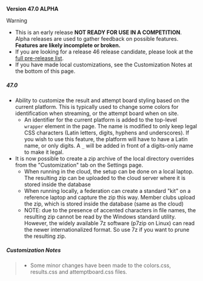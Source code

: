 **Version 47.0 ALPHA**	

> [!WARNING]
>
> - This is an early release **NOT READY FOR USE IN A COMPETITION**.  Alpha releases are used to gather feedback on possible features.  **Features are likely incomplete or broken.**
> - If you are looking for a release 46 release candidate, please look at the [full pre-release list](https://github.com/owlcms/owlcms4-prerelease/tags).
> - If you have made local customizations, see the Customization Notes at the bottom of this page.

##### 47.0 

- Ability to customize the result and attempt board styling based on the current platform.  This is typically used to change some colors for identification when streaming, or the attempt board when on site.
  - An identifier for the current platform is added to the top-level `wrapper` element in the page.  The name is modified to only keep legal CSS characters (Latin letters, digits, hyphens and underscores). If you wish to use this feature, the platform will have to have a Latin name, or only digits.  A `_` will be added in front of a digits-only name to make it legal.
- It is now possible to create a zip archive of the local directory overrides from the "Customization" tab on the Settings page.
  - When running in the cloud, the setup can be done on a local laptop. The resulting zip can be uploaded to the cloud server where it is stored inside the database
  - When running locally, a federation can create a standard "kit" on a reference laptop and capture the zip this way.  Member clubs upload the zip, which is stored inside the database (same as the cloud)
  - NOTE: due to the presence of accented characters in file names, the resulting zip cannot be read by the Windows standard utility.  However, the widely available 7z software (p7zip on Linux) can read the newer internationalized format.  So use 7z if you want to prune the resulting zip.



##### Customization Notes

> - Some minor changes have been made to the colors.css, results.css and attemptboard.css files.

